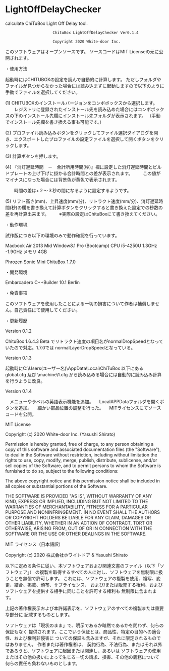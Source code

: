 # LightOffDelayChecker
calculate ChiTuBox Light Off Delay tool.

                         ChituBox LightOffDelayChecker Ver0.1.4

                         Copyright 2020 White-door Inc.


このソフトウェアはオープンソースです。
ソースコードはMIT Licenseの元に公開されます。

・使用方法

起動時にはCHITUBOXの設定を読んで自動的に計算します。
ただしフォルダやファイルが見つからなかった場合には読み込まずに起動しますので以下のように手動でファイルを選択してください。

(1) CHITUBOXのインストールバージョンをコンボボックスから選択します。
　　レジストリに登録されたインストール先を読み込めた場合にはコンボボックスの下のインストール先欄にインストール先フォルダが表示されます。
  （手動でインストール先欄を書き換える事も可能です。）

(2) プロファイル読み込みボタンをクリックしてファイル選択ダイアログを開き、エクスポートしたプロファイルの設定ファイルを選択して開くボタンをクリックします。

(3) 計算ボタンを押します。

(4) 『消灯遅延時間　－　合計所用時間(秒)』欄に設定した消灯遅延時間とビルドプレートの上げ下げに掛かる合計時間との差が表示されます。
　　この値がマイナスになった場合には背景色が黄色で表示されます。

　　時間の差は+２～３秒の間になるように設定するようです。

(5) リフト高さ(mm)、上昇速度(mm/分)、リトラクト速度(mm/分)、消灯遅延時間(秒)の欄を書き換えて計算ボタンをクリックすると書き換えた設定での秒数の差を再計算出来ます。
　　※実際の設定はChituBoxにて書き換えてください。


・動作環境

試作版につき以下の環境のみで動作確認を行っています。

Macbook Air 2013 Mid
Window8.1 Pro (Bootcamp)
CPU i5-4250U 1.3GHz -1.9GHz
メモリ 4GB

Phrozen Sonic Mini
ChituBox 1.7.0

・開発環境

Embarcadero C++Builder 10.1 Berlin


・免責事項

このソフトウェアを使用したことによる一切の損害について作者は補償しません。自己責任にて使用してください。

・更新履歴

Version 0.1.2

  ChituBox 1.6.4.3 Beta でリトラクト速度の項目名がnormalDropSpeedとなっていたので対応。1.7.0では normalLayerDropSpeedとなっている。

Version 0.1.3

  起動時にC:\Users\(ユーザー名)\AppData\Local\ChiTuBox 以下にある global.cfg 及び \machine\1.cfg から読み込める場合には自動的に読み込み計算を行うように改良。

Version 0.1.4

　メニューやラベルの英語表示機能を追加。
　LocalAPPDataフォルダを開くボタンを追加。
　細かい部品位置の調整を行った。
　MITライセンスにてソースコードを公開。



MIT License

Copyright (c) 2020 White-door Inc. (Yasushi Shirato)

Permission is hereby granted, free of charge, to any person obtaining a copy
of this software and associated documentation files (the "Software"), to deal
in the Software without restriction, including without limitation the rights
to use, copy, modify, merge, publish, distribute, sublicense, and/or sell
copies of the Software, and to permit persons to whom the Software is
furnished to do so, subject to the following conditions:

The above copyright notice and this permission notice shall be included in all
copies or substantial portions of the Software.

THE SOFTWARE IS PROVIDED "AS IS", WITHOUT WARRANTY OF ANY KIND, EXPRESS OR
IMPLIED, INCLUDING BUT NOT LIMITED TO THE WARRANTIES OF MERCHANTABILITY,
FITNESS FOR A PARTICULAR PURPOSE AND NONINFRINGEMENT. IN NO EVENT SHALL THE
AUTHORS OR COPYRIGHT HOLDERS BE LIABLE FOR ANY CLAIM, DAMAGES OR OTHER
LIABILITY, WHETHER IN AN ACTION OF CONTRACT, TORT OR OTHERWISE, ARISING FROM,
OUT OF OR IN CONNECTION WITH THE SOFTWARE OR THE USE OR OTHER DEALINGS IN THE
SOFTWARE.

 
MIT ライセンス（日本語訳）

Copyright (c) 2020 株式会社ホワイトドア & Yasushi Shirato

以下に定める条件に従い、本ソフトウェアおよび関連文書のファイル（以下「ソフトウェア」）
の複製を取得するすべての人に対し、ソフトウェアを無制限に扱うことを無償で許可します。
これには、ソフトウェアの複製を使用、複写、変更、結合、掲載、頒布、サブライセンス、
および/または販売する権利、およびソフトウェアを提供する相手に同じことを許可する権利も
無制限に含まれます。

上記の著作権表示および本許諾表示を、ソフトウェアのすべての複製または重要な部分に
記載するものとします。

ソフトウェアは「現状のまま」で、明示であるか暗黙であるかを問わず、何らの保証もなく
提供されます。ここでいう保証とは、商品性、特定の目的への適合性、および権利非侵害に
ついての保証も含みますが、それに限定されるものではありません。 作者または著作権者は、
契約行為、不法行為、またはそれ以外であろうと、ソフトウェアに起因または関連し、あるいは
ソフトウェアの使用またはその他の扱いによって生じる一切の請求、損害、その他の義務について
何らの責任も負わないものとします。 

 

